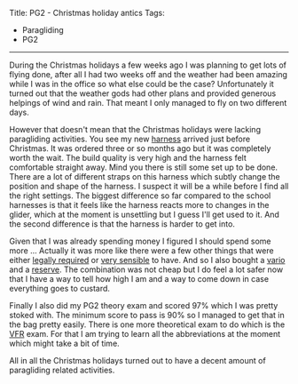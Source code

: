 Title: PG2 - Christmas holiday antics
Tags:
  - Paragliding
  - PG2
---

During the Christmas holidays a few weeks ago I was planning to get lots of flying done, after all
I had two weeks off and the weather had been amazing while I was in the office so what else could be
the case? Unfortunately it turned out that the weather gods had other plans and provided generous
helpings of wind and rain. That meant I only managed to fly on two different days.

However that doesn't mean that the Christmas holidays were lacking paragliding activities. You see my
new [harness](https://www.korteldesign.com/spip/?Karma-II-231) arrived just before Christmas. It was
ordered three or so months ago but it was completely worth the wait. The build quality is very high
and the harness felt comfortable straight away. Mind you there is still some set up to be done.
There are a lot of different straps on this harness which subtly change the position and shape of
the harness. I suspect it will be a while before I find all the right settings.
The biggest difference so far compared to the school harnesses is that it feels like the harness
reacts more to changes in the glider, which at the moment is unsettling but I guess I'll get used
to it. And the second difference is that the harness is harder to get into.

Given that I was already spending money I figured I should spend some more ... Actually it was more
like there were a few other things that were either [legally required](https://en.wikipedia.org/wiki/Altimeter)
or [very sensible](https://en.wikipedia.org/wiki/Parachute) to have. And so I also bought a
[vario](https://www.brauniger.com/en/products/flight-instruments/iq-basic-gps/overview.html) and a
[reserve](https://gingliders.com/rescue-systems/yeti-light-rescue/). The combination was not cheap
but I do feel a lot safer now that I have a way to tell how high I am and a way to come down in case
everything goes to custard.

Finally I also did my PG2 theory exam and scored 97% which I was pretty stoked with. The minimum
score to pass is 90% so I managed to get that in the bag pretty easily. There is one more theoretical
exam to do which is the [VFR](https://en.wikipedia.org/wiki/Visual_flight_rules) exam. For that I am
trying to learn all the abbreviations at the moment which might take a bit of time.

All in all the Christmas holidays turned out to have a decent amount of paragliding related activities.
